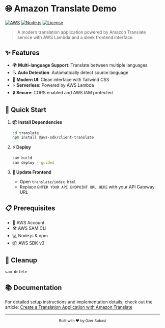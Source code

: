 # 🌐 Amazon Translate Demo

[![AWS](https://img.shields.io/badge/AWS-FF9900?style=for-the-badge&logo=amazonaws&logoColor=white)](https://aws.amazon.com)
[![Node.js](https://img.shields.io/badge/Node.js-43853D?style=for-the-badge&logo=node.js&logoColor=white)](https://nodejs.org)
[![License](https://img.shields.io/badge/License-MIT-blue.svg)](https://opensource.org/licenses/MIT)

> A modern translation application powered by Amazon Translate service with AWS Lambda and a sleek frontend interface.

## ✨ Features

- 🌍 **Multi-language Support**: Translate between multiple languages
- 🔍 **Auto Detection**: Automatically detect source language
- 💅 **Modern UI**: Clean interface with Tailwind CSS
- ⚡ **Serverless**: Powered by AWS Lambda
- 🔒 **Secure**: CORS enabled and AWS IAM protected

## 🚀 Quick Start

1. **📦 Install Dependencies**
   ```bash
   cd translate
   npm install @aws-sdk/client-translate
   ```

2. **⚡ Deploy**
   ```bash
   sam build
   sam deploy --guided
   ```

3. **🎨 Update Frontend**
   - Open `translate/index.html`
   - Replace `ENTER YOUR API ENDPOINT URL HERE` with your API Gateway URL

## 📋 Prerequisites

- 🏢 AWS Account
- 🛠️ AWS SAM CLI
- 💻 Node.js & npm
- 📦 AWS SDK v3

## 🧹 Cleanup

```bash
sam delete
```

## 📚 Documentation

For detailed setup instructions and implementation details, check out the article:
[Create a Translation Application with Amazon Translate](https://ozers.medium.com/create-a-translation-application-with-amazon-translate-3d7949149952)

---

<div align="center">
  <sub>Built with ❤️ by Ozer Subasi</sub>
</div>
